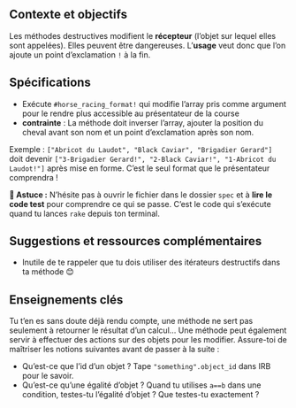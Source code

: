 Contexte et objectifs
---------------------

Les méthodes destructives modifient le **récepteur** (l’objet sur lequel elles sont appelées).
Elles peuvent être dangereuses. L’**usage** veut donc que l’on ajoute un point d’exclamation `!` à la fin.

Spécifications
--------------

-   Exécute `#horse_racing_format!` qui modifie l’array pris comme argument pour le rendre plus accessible au présentateur de la course
-   **contrainte** : La méthode doit inverser l’array, ajouter la position du cheval avant son nom et un point d’exclamation après son nom.

Exemple : `["Abricot du Laudot", "Black Caviar", "Brigadier Gerard"]` doit devenir `["3-Brigadier Gerard!", "2-Black Caviar!", "1-Abricot du Laudot!"]` après mise en forme.
C’est le seul format que le présentateur comprendra !

**🤔 Astuce :** N’hésite pas à ouvrir le fichier dans le dossier `spec` et à **lire le code test** pour comprendre ce qui se passe. C’est le code qui s’exécute quand tu lances `rake` depuis ton terminal.

Suggestions et ressources complémentaires
-----------------------------------------

-   Inutile de te rappeler que tu dois utiliser des itérateurs destructifs dans ta méthode 😊

Enseignements clés
------------------

Tu t’en es sans doute déjà rendu compte, une méthode ne sert pas seulement à retourner le résultat d’un calcul… Une méthode peut également servir à effectuer des actions sur des objets pour les modifier. Assure-toi de maîtriser les notions suivantes avant de passer à la suite :

-   Qu’est-ce que l’id d’un objet ? Tape `"something".object_id` dans IRB pour le savoir.
-   Qu’est-ce qu’une égalité d’objet ? Quand tu utilises `a==b` dans une condition, testes-tu l’égalité d’objet ? Que testes-tu exactement ?

